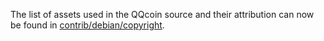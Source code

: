 The list of assets used in the QQcoin source and their attribution can now be found in [contrib/debian/copyright](../contrib/debian/copyright).
